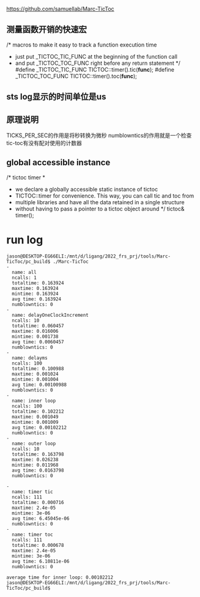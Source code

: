 https://github.com/samuellab/Marc-TicToc

## 测量函数开销的快速宏

/* macros to make it easy to track a function execution time

* just put _TICTOC_TIC_FUNC at the beginning of the function call
* and put _TICTOC_TOC_FUNC right before any return statement
  */
  #define _TICTOC_TIC_FUNC TICTOC::timer().tic(__func__);
  #define _TICTOC_TOC_FUNC TICTOC::timer().toc(__func__);

## sts log显示的时间单位是us

## 原理说明

TICKS_PER_SEC的作用是将秒转换为微秒
numblowntics的作用就是一个检查tic-toc有没有配对使用的计数器

## global accessible instance

/* tictoc timer
*
* we declare a globally accessible static instance of tictoc
* TICTOC::timer for convenience.  This way, you can call tic and toc from
* multiple libraries and have all the data retained in a single structure
* without having to pass a pointer to a tictoc object around
*/
tictoc& timer();

# run log

```
jason@DESKTOP-EG66ELI:/mnt/d/ligang/2022_frs_prj/tools/Marc-TicToc/pc_build$ ./Marc-TicToc
-
  name: all
  ncalls: 1
  totaltime: 0.163924
  maxtime: 0.163924
  mintime: 0.163924
  avg time: 0.163924
  numblowntics: 0
-
  name: delayOneClockIncrement
  ncalls: 10
  totaltime: 0.060457
  maxtime: 0.016006
  mintime: 0.001738
  avg time: 0.0060457
  numblowntics: 0
-
  name: delayms
  ncalls: 100
  totaltime: 0.100988
  maxtime: 0.001024
  mintime: 0.001004
  avg time: 0.00100988
  numblowntics: 0
-
  name: inner loop
  ncalls: 100
  totaltime: 0.102212
  maxtime: 0.001049
  mintime: 0.001009
  avg time: 0.00102212
  numblowntics: 0
-
  name: outer loop
  ncalls: 10
  totaltime: 0.163798
  maxtime: 0.026238
  mintime: 0.011968
  avg time: 0.0163798
  numblowntics: 0

-
  name: timer tic
  ncalls: 111
  totaltime: 0.000716
  maxtime: 2.4e-05
  mintime: 3e-06
  avg time: 6.45045e-06
  numblowntics: 0
-
  name: timer toc
  ncalls: 111
  totaltime: 0.000678
  maxtime: 2.4e-05
  mintime: 3e-06
  avg time: 6.10811e-06
  numblowntics: 0

average time for inner loop: 0.00102212
jason@DESKTOP-EG66ELI:/mnt/d/ligang/2022_frs_prj/tools/Marc-TicToc/pc_build$
```
